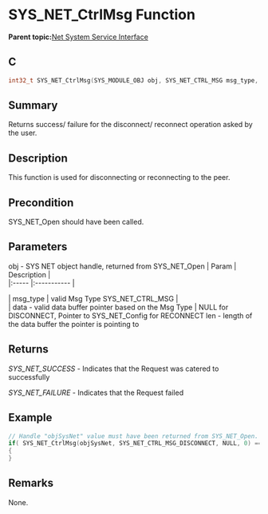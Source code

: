 # SYS\_NET\_CtrlMsg Function

**Parent topic:**[Net System Service Interface](GUID-010BB62D-452D-4B87-9F43-FDA5BF80F6AF.md)

## C

```c
int32_t SYS_NET_CtrlMsg(SYS_MODULE_OBJ obj, SYS_NET_CTRL_MSG msg_type, void *data, uint16_t len)
```

## Summary

Returns success/ failure for the disconnect/ reconnect operation asked by the user.

## Description

This function is used for disconnecting or reconnecting to the peer.

## Precondition

SYS\_NET\_Open should have been called.

## Parameters

obj - SYS NET object handle, returned from SYS\_NET\_Open \| Param \| Description \|<br />\|:----- \|:----------- \|

\| msg\_type \| valid Msg Type SYS\_NET\_CTRL\_MSG \|<br />\| data - valid data buffer pointer based on the Msg Type \| NULL for DISCONNECT, Pointer to SYS\_NET\_Config for RECONNECT len - length of the data buffer the pointer is pointing to

## Returns

*SYS\_NET\_SUCCESS* - Indicates that the Request was catered to successfully

*SYS\_NET\_FAILURE* - Indicates that the Request failed

## Example

```c
// Handle "objSysNet" value must have been returned from SYS_NET_Open.
if( SYS_NET_CtrlMsg(objSysNet, SYS_NET_CTRL_MSG_DISCONNECT, NULL, 0) == SYS_NET_SUCCESS)
{
}
```

## Remarks

None.

